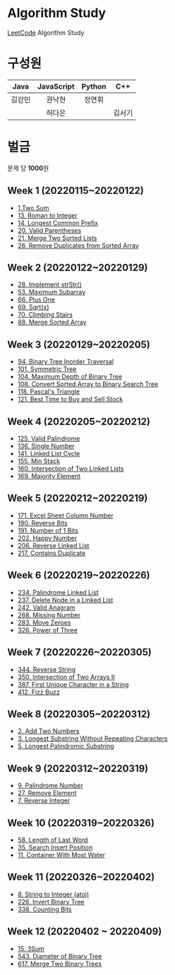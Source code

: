 # Algorithm Study

[LeetCode](https://leetcode.com/) Algorithm Study

# 구성원

| **Java** | **JavaScript** | **Python**|**C++**|
|:---:|:---:|:---:|:---:|
|김강민|권낙현|정연휘||
|      |허다은||김서기

# 벌금 
문제 당 **1000**원

## Week 1 (20220115~20220122)
- [1.Two Sum](https://leetcode.com/problems/two-sum/)
- [13. Roman to Integer](https://leetcode.com/problems/roman-to-integer)
- [14. Longest Common Prefix](https://leetcode.com/problems/longest-common-prefix)
- [20. Valid Parentheses](https://leetcode.com/problems/valid-parentheses)
- [21. Merge Two Sorted Lists](https://leetcode.com/problems/merge-two-sorted-lists)
- [26. Remove Duplicates from Sorted Array](https://leetcode.com/problems/remove-duplicates-from-sorted-array/)

## Week 2 (20220122~20220129)
- [28. Implement strStr()](https://leetcode.com/problems/implement-strstr)
- [53. Maximum Subarray](https://leetcode.com/problems/maximum-subarray)
- [66. Plus One](https://leetcode.com/problems/plus-one)
- [69. Sqrt(x)](https://leetcode.com/problems/sqrtx)
- [70. Climbing Stairs](https://leetcode.com/problems/climbing-stairs)
- [88. Merge Sorted Array](https://leetcode.com/problems/merge-sorted-array )

## Week 3 (20220129~20220205)
- [94. Binary Tree Inorder Traversal](https://leetcode.com/problems/binary-tree-inorder-traversal)
- [101. Symmetric Tree](https://leetcode.com/problems/symmetric-tree)
- [104. Maximum Depth of Binary Tree](https://leetcode.com/problems/maximum-depth-of-binary-tree)
- [108. Convert Sorted Array to Binary Search Tree](https://leetcode.com/problems/convert-sorted-array-to-binary-search-tree)
- [118. Pascal's Triangle](https://leetcode.com/problems/pascals-triangle)
- [121. Best Time to Buy and Sell Stock](https://leetcode.com/problems/best-time-to-buy-and-sell-stock)

## Week 4 (20220205~20220212)
- [125. Valid Palindrome](https://leetcode.com/problems/valid-palindrome)
- [136. Single Number](https://leetcode.com/problems/single-number)
- [141. Linked List Cycle](https://leetcode.com/problems/linked-list-cycle)
- [155. Min Stack](https://leetcode.com/problems/min-stack)
- [160. Intersection of Two Linked Lists](https://leetcode.com/problems/intersection-of-two-linked-lists)
- [169. Majority Element](https://leetcode.com/problems/majority-element)

## Week 5 (20220212~20220219)
- [171. Excel Sheet Column Number](https://leetcode.com/problems/excel-sheet-column-number)
- [190. Reverse Bits](https://leetcode.com/problems/reverse-bits)
- [191. Number of 1 Bits](https://leetcode.com/problems/number-of-1-bits)
- [202. Happy Number](https://leetcode.com/problems/happy-number)
- [206. Reverse Linked List](https://leetcode.com/problems/reverse-linked-list)
- [217. Contains Duplicate](https://leetcode.com/problems/contains-duplicate)

## Week 6 (20220219~20220226)
- [234. Palindrome Linked List](https://leetcode.com/problems/palindrome-linked-list)
- [237. Delete Node in a Linked List](https://leetcode.com/problems/delete-node-in-a-linked-list)
- [242. Valid Anagram](https://leetcode.com/problems/valid-anagram)
- [268. Missing Number](https://leetcode.com/problems/missing-number)
- [283. Move Zeroes](https://leetcode.com/problems/move-zeroes)
- [326. Power of Three](https://leetcode.com/problems/power-of-three)

## Week 7 (20220226~20220305)
- [344. Reverse String](https://leetcode.com/problems/reverse-string)
- [350. Intersection of Two Arrays II](https://leetcode.com/problems/intersection-of-two-arrays-ii)
- [387. First Unique Character in a String](https://leetcode.com/problems/first-unique-character-in-a-string)
- [412. Fizz Buzz](https://leetcode.com/problems/fizz-buzz)

## Week 8 (20220305~20220312)
- [2. Add Two Numbers](https://leetcode.com/problems/add-two-numbers)
- [3. Longest Substring Without Repeating Characters](https://leetcode.com/problems/longest-substring-without-repeating-characters)
- [5. Longest Palindromic Substring](https://leetcode.com/problems/longest-palindromic-substring)

## Week 9 (20220312~20220319)
- [9. Palindrome Number](https://leetcode.com/problems/palindrome-number)
- [27. Remove Element](https://leetcode.com/problems/remove-element)
- [7. Reverse Integer](https://leetcode.com/problems/reverse-integer)

## Week 10 (20220319~20220326)
- [58. Length of Last Word](https://leetcode.com/problems/length-of-last-word)
- [35. Search Insert Position](https://leetcode.com/problems/search-insert-position/)
- [11. Container With Most Water](https://leetcode.com/problems/container-with-most-water/)

## Week 11 (20220326~20220402)
- [8. String to Integer (atoi)](https://leetcode.com/problems/string-to-integer-atoi)
- [226. Invert Binary Tree](https://leetcode.com/problems/invert-binary-tree)
- [338. Counting Bits](https://leetcode.com/problems/counting-bits)

## Week 12 (20220402 ~ 20220409)
- [15. 3Sum](https://leetcode.com/problems/3sum/)
- [543. Diameter of Binary Tree](https://leetcode.com/problems/diameter-of-binary-tree/)
- [617. Merge Two Binary Trees](https://leetcode.com/problems/merge-two-binary-trees/)

